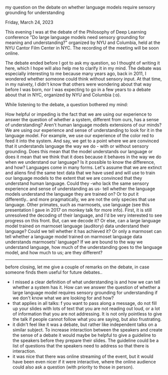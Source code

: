 my question on the debate on whether language models require sensory grounding for understanding



Friday, March 24, 2023

This evening I was at the debate of the Philosophy of Deep Learning conference "Do large language models need sensory grounding for meaning and understanding?" organized by NYU and Columbia, held at the NYU Cantor Film Center in NYC. The recording of the meeting will be soon online.

The debate ended before I got to ask my question, so I thought of writing it here, which I hope will also help me to clarify it in my mind. The debate was especially interesting to me because many years ago, back in 2011, I wondered whether someone could think without sensory input. At that time, in my naivety, I didn't know that others were wondering about that way before I was born, nor I was expecting to go in a few years to a debate about that in NYC, organized by NYU and Columbia (:o).


While listening to the debate, a question bothered my mind:

How helpful or impeding is the fact that we are using our experience to answer the question of whether a system, different from ours, has a sense of understanding? Aren't human language models extensions of our minds? 
We are using our experience and sense of understanding to look for it in the language model. For example, we use our experience of the color red to feed it into the system. And say, we get to a point where we are convinced that it understands language the way we do - with or without sensory grounding. Does this mean that the model understands our language or does it mean that we think that it does because it behaves in the way we do when we understand our language?
Is it possible to know the difference, and how? 
Languages come in many forms. Let's assume that we are extinct and aliens find the same text data that we have used and will use to train our language models to the extent that we are convinced that they understand human language. Could they -who lack the same sensory experience and sense of understanding as us- tell whether the language models understand the language they are trained on? 
Or to put it differently.. and more pragmatically, we are not the only species that use language. Other primates, such as marmosets, use language (see this presentation I gave in 2017 on monkey talk for more info). First, it is still unresolved the decoding of their language, and I'd be very interested to see progress on this front. But, can we decode it? Or else, can a large language model trained on marmoset language (auditory) data understand their language? Could we tell whether it has achieved it? Or only a marmoset can tell whether a language model trained on marmoset language data understands marmosets' language?
If we are bound to the way we understand language, how much of the understanding goes to the language model, and how much to us; are they different?



_______________
before closing, let me give a couple of remarks on the debate, in case someone finds them useful for future debates..
- I missed a clear definition of what understanding is and how we can tell whether a system has it.  How can we answer the question of whether a large language model requires sensory grounding for understanding if we don't know what we are looking for and how? 
- that applies in all talks: f you want to pass along a message, do not fill up your slides with lots of text that you are not reading out loud, or a lot of information that you are not addressing. It is not only pointless to give the talk if people cannot follow what you are saying, but also frustrating.
- it didn't feel like it was a debate, but rather like independent talks on a similar subject. To increase interaction between the speakers and create the sense of a debate it would maybe be helpful to give a guideline to the speakers before they prepare their slides. The guideline could be a list of questions that the speakers need to address so that there is interaction. 
- it was nice that there was online streaming of the event, but it would have been even nicer if it were interactive, where the online audience could also ask a question (with priority to those in person).


